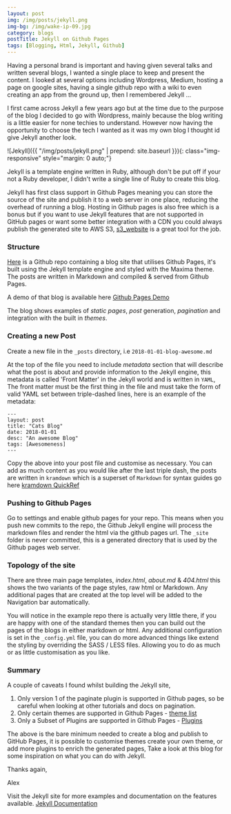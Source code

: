 ```yaml
---
layout: post
img: /img/posts/jekyll.png
img-bg: /img/wake-ip-09.jpg
category: blogs
postTitle: Jekyll on Github Pages
tags: [Blogging, Html, Jekyll, Github]
---
```


Having a personal brand is important and having given several talks and written several blogs, I wanted a single place to keep and present the content.  I looked at several options including Wordpress, Medium, hosting a page on google sites, having a single github repo with a wiki to even creating an app from the ground up, then I remembered Jekyll ...

I first came across Jekyll a few years ago but at the time due to the purpose of the blog I decided to go with Wordpress, mainly because the blog writing is a little easier for none techies to understand. However now having the opportunity to choose the tech I wanted as it was my own blog I thought id give Jekyll another look.      

![Jekyll]({{ "/img/posts/jekyll.png" | prepend: site.baseurl }}){: class="img-responsive" style="margin: 0 auto;"}

Jekyll is a template engine written in Ruby, although don't be put off if your not a Ruby developer, I didn't write a single line of Ruby to create this blog.  

Jekyll has first class support in Github Pages meaning you can store the source of the site and publish it to a web server in one place, reducing the overhead of running a blog. Hosting in Github pages is also free which is a bonus but if you want to use Jekyll features that are not supported in GitHub pages or want some better integration with a CDN you could always publish the generated site to AWS S3, [s3_website](https://github.com/laurilehmijoki/s3_website) is a great tool for the job.  

### Structure

[Here](https://github.com/lashford/simple-jekyll-blog) is a Github repo containing a blog site that utilises Github Pages, it's built using the Jekyll template engine and styled with the Maxima theme. The posts are written in Markdown and compiled &amp; served from Github Pages.

A demo of that blog is available here [Github Pages Demo](https://lashford.github.io/simple-jekyll-blog/)

The blog shows examples of *static pages*, *post* generation, *pagination* and integration with the built in *themes*.

### Creating a new Post

Create a new file in the `_posts` directory, i.e `2018-01-01-blog-awesome.md`

At the top of the file you need to include *metadata* section that will describe what the post is about and provide information to the Jekyll engine, this metadata is called 'Front Matter' in the Jekyll world and is written in `YAML`, The front matter must be the first thing in the file and must take the form of valid YAML set between triple-dashed lines, here is an example of the metadata:

```
---
layout: post
title: "Cats Blog"
date: 2018-01-01
desc: "An awesome Blog"
tags: [Awesomeness]
---
```

Copy the above into your post file and customise as necessary. You can add as much content as you would like after the last triple dash, the posts are written in `kramdown` which is a superset of `Markdown` for syntax guides go here [kramdown QuickRef](https://kramdown.gettalong.org/quickref.html)

### Pushing to Github Pages

Go to settings and enable github pages for your repo. This means when you push new commits to the repo, the Github Jekyll engine will process the markdown files and render the html via the github pages url.  The `_site` folder is never committed, this is a generated directory that is used by the Github pages web server.  

### Topology of the site

There are three main page templates, *index.html*, *about.md* & *404.html* this shows the two variants of the page styles, raw html or Markdown.  Any additional pages that are created at the top level will be added to the Navigation bar automatically.

You will notice in the example repo there is actually very little there, if you are happy with one of the standard themes then you can build out the pages of the blogs in either markdown or html.  Any additional configuration is set in the `_config.yml` file, you can do more advanced things like extend the styling by overriding the SASS / LESS files.  Allowing you to do as much or as little customisation as you like.  

### Summary

A couple of caveats I found whilst building the Jekyll site,
1. Only version 1 of the paginate plugin is supported in Github pages, so be careful when looking at other tutorials and docs on pagination.
2. Only certain themes are supported in Github Pages - [theme list](https://pages.github.com/themes/)
3. Only a Subset of Plugins are supported in Github Pages - [Plugins](https://help.github.com/articles/configuring-jekyll-plugins/)

The above is the bare minimum needed to create a blog and publish to GitHub Pages, it is possible to customise themes create your own theme, or add more plugins to enrich the generated pages, Take a look at this blog for some inspiration on what you can do with Jekyll.

Thanks again,

Alex

Visit the Jekyll site for more examples and documentation on the features available.  [Jekyll Documentation](http://jekyllrb.com/docs)
